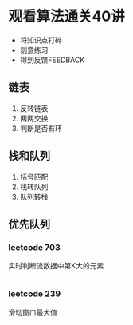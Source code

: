# 观看算法通关40讲

- 将知识点打碎
- 刻意练习
- 得到反馈FEEDBACK

## 链表
1. 反转链表
2. 两两交换
3. 判断是否有环

## 栈和队列

1. 括号匹配
2. 栈转队列
3. 队列转栈

## 优先队列

### leetcode 703

实时判断流数据中第K大的元素

````js

````

### leetcode 239

滑动窗口最大值
